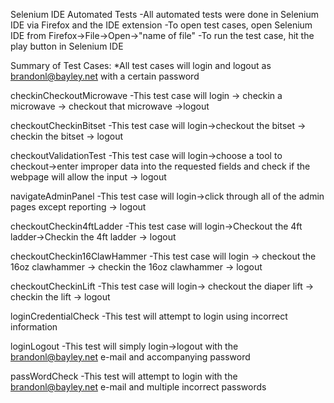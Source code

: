 Selenium IDE Automated Tests
-All automated tests were done in Selenium IDE via Firefox and the IDE extension
-To open test cases, open Selenium IDE from Firefox->File->Open->"name of file"
-To run the test case, hit the play button in Selenium IDE

Summary of Test Cases:
*All test cases will login and logout as brandonl@bayley.net with a certain password

checkinCheckoutMicrowave
-This test case will login -> checkin a microwave -> checkout that microwave ->logout

checkoutCheckinBitset
-This test case will login->checkout the bitset -> checkin the bitset -> logout

checkoutValidationTest
-This test case will login->choose a tool to checkout->enter improper data into the requested fields and check if the webpage will allow the input -> logout 

navigateAdminPanel
-This test case will login->click through all of the admin pages except reporting -> logout

checkoutCheckin4ftLadder
-This test case will login->Checkout the 4ft ladder->Checkin the 4ft ladder -> logout

checkoutCheckin16ClawHammer
-This test case will login -> checkout the 16oz clawhammer -> checkin the 16oz clawhammer -> logout

checkoutCheckinLift
-This test case will login-> checkout the diaper lift -> checkin the lift -> logout

loginCredentialCheck
-This test will attempt to login using incorrect information

loginLogout
-This test will simply login->logout with the brandonl@bayley.net e-mail and accompanying password

passWordCheck
-This test will attempt to login with the brandonl@bayley.net e-mail and multiple incorrect passwords

